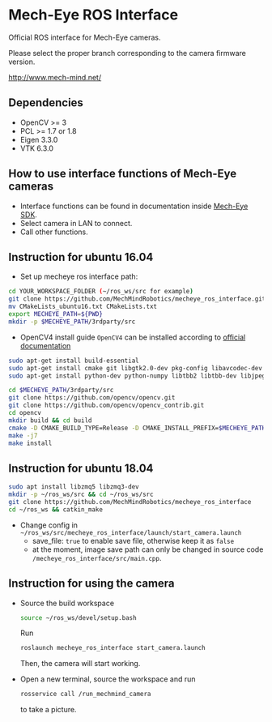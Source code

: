 # Mech-Eye ROS Interface

Official ROS interface for Mech-Eye cameras.

Please select the proper branch corresponding to the camera firmware version.

<http://www.mech-mind.net/>

## Dependencies

- OpenCV   >= 3
- PCL      >= 1.7 or 1.8
- Eigen    3.3.0
- VTK      6.3.0

## How to use interface functions of Mech-Eye cameras

- Interface functions can be found in documentation inside [Mech-Eye SDK](https://www.mech-mind.com/download/camera-sdk.html).
- Select camera in LAN to connect.
- Call other functions.

## Instruction for ubuntu 16.04

- Set up mecheye ros interface path:

```bash
cd YOUR_WORKSPACE_FOLDER (~/ros_ws/src for example)
git clone https://github.com/MechMindRobotics/mecheye_ros_interface.git && cd mecheye_ros_interface
mv CMakeLists_ubuntu16.txt CMakeLists.txt
export MECHEYE_PATH=${PWD}
mkdir -p $MECHEYE_PATH/3rdparty/src
```

- OpenCV4 install guide
`OpenCV4` can be installed according to [official documentation](https://docs.opencv.org/4.1.1/d7/d9f/tutorial_linux_install.html)

```bash
sudo apt-get install build-essential
sudo apt-get install cmake git libgtk2.0-dev pkg-config libavcodec-dev libavformat-dev libswscale-dev
sudo apt-get install python-dev python-numpy libtbb2 libtbb-dev libjpeg-dev libpng-dev libtiff-dev libjasper-dev libdc1394-22-dev

cd $MECHEYE_PATH/3rdparty/src
git clone https://github.com/opencv/opencv.git
git clone https://github.com/opencv/opencv_contrib.git
cd opencv
mkdir build && cd build
cmake -D CMAKE_BUILD_TYPE=Release -D CMAKE_INSTALL_PREFIX=$MECHEYE_PATH/3rdparty/opencv4 ..
make -j7
make install
```

## Instruction for ubuntu 18.04

``` bash
sudo apt install libzmq5 libzmq3-dev
mkdir -p ~/ros_ws/src && cd ~/ros_ws/src
git clone https://github.com/MechMindRobotics/mecheye_ros_interface
cd ~/ros_ws && catkin_make
```

- Change config in `~/ros_ws/src/mecheye_ros_interface/launch/start_camera.launch`
  - save_file: `true` to enable save file, otherwise keep it as `false`
  - at the moment, image save path can only be changed in source code `/mecheye_ros_interface/src/main.cpp`.

## Instruction for using the camera

- Source the build workspace

  ```bash
  source ~/ros_ws/devel/setup.bash
  ```

  Run

  ```bash
  roslaunch mecheye_ros_interface start_camera.launch 
  ```

  Then, the camera will start working.
- Open a new terminal, source the workspace and run

  ```bash
  rosservice call /run_mechmind_camera
  ```
  
  to take a picture.
